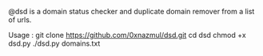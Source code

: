 @dsd is a domain status checker and duplicate domain remover from a list of urls.

Usage : 
git clone https://github.com/0xnazmul/dsd.git 
cd dsd 
chmod +x dsd.py 
./dsd.py domains.txt
